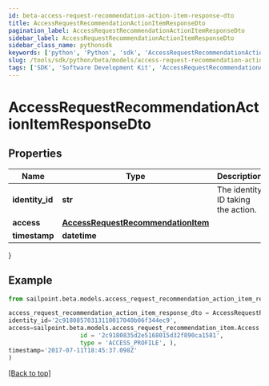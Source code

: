 ```yaml
---
id: beta-access-request-recommendation-action-item-response-dto
title: AccessRequestRecommendationActionItemResponseDto
pagination_label: AccessRequestRecommendationActionItemResponseDto
sidebar_label: AccessRequestRecommendationActionItemResponseDto
sidebar_class_name: pythonsdk
keywords: ['python', 'Python', 'sdk', 'AccessRequestRecommendationActionItemResponseDto', 'BetaAccessRequestRecommendationActionItemResponseDto'] 
slug: /tools/sdk/python/beta/models/access-request-recommendation-action-item-response-dto
tags: ['SDK', 'Software Development Kit', 'AccessRequestRecommendationActionItemResponseDto', 'BetaAccessRequestRecommendationActionItemResponseDto']
---
```


# AccessRequestRecommendationActionItemResponseDto


## Properties

Name | Type | Description | Notes
------------ | ------------- | ------------- | -------------
**identity_id** | **str** | The identity ID taking the action. | [optional] 
**access** | [**AccessRequestRecommendationItem**](access-request-recommendation-item) |  | [optional] 
**timestamp** | **datetime** |  | [optional] 
}

## Example

```python
from sailpoint.beta.models.access_request_recommendation_action_item_response_dto import AccessRequestRecommendationActionItemResponseDto

access_request_recommendation_action_item_response_dto = AccessRequestRecommendationActionItemResponseDto(
identity_id='2c91808570313110017040b06f344ec9',
access=sailpoint.beta.models.access_request_recommendation_item.Access Request Recommendation Item(
                    id = '2c9180835d2e5168015d32f890ca1581', 
                    type = 'ACCESS_PROFILE', ),
timestamp='2017-07-11T18:45:37.098Z'
)

```
[[Back to top]](#) 


